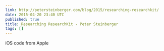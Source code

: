 ```yaml
---
link: http://petersteinberger.com/blog/2015/researching-researchkit/
date: 2015-04-20 23:40 UTC
published: true
title: Researching ResearchKit - Peter Steinberger
tags: []
---
```


iOS code from Apple
